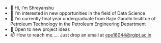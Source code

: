 - 👋 Hi, I’m Shreyanshu
- 👀 I’m interested in new opportunities in the field of Data Science
- 🌱 I’m currently final year undergraduate from Rajiv Gandhi Insititue of Petroleum Technology in the Petroleum Engineering Department
- 💞️ Open to new project ideas
- 📫 How to reach me..... Just drop an email at epe18044@rgipt.ac.in

<!---
Shreyanshu333/Shreyanshu333 is a ✨ special ✨ repository because its `README.md` (this file) appears on your GitHub profile.
You can click the Preview link to take a look at your changes.
--->
